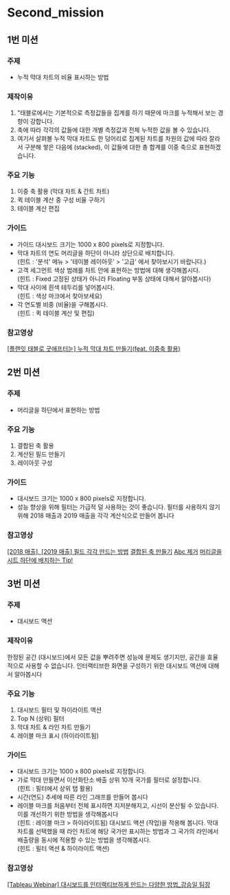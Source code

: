 # Second_mission

## 1번 미션 

### 주제

- 누적 막대 차트의 비율 표시하는 방법

### 제작이유

  1. "태블로에서는 기본적으로 측정값들을 집계를 하기 때문에 마크를 누적해서 보는 경향이 강합니다.
  2. 축에 따라 각각의 값들에 대한 개별 측정값과 전체 누적한 값을 볼 수 있습니다.
  3. 여기서 살펴볼 누적 막대 차트도 한 덩어리로 집계된 차트를 차원의 값에 따라 잘라서 구분해 쌓은 다음에 (stacked), 이 값들에 대한 총 합계를 이중 축으로 표현하겠습니다.
  
### 주요 기능

  1. 이중 축 활용 (막대 차트 & 간트 차트)
  2. 퀵 테이블 계산 중 구성 비율 구하기
  3. 테이블 계산 편집
  
### 가이드

- 가이드	대시보드 크기는 1000 x 800 pixels로 지정합니다.
- 막대 차트의 연도 머리글을 하단이 아니라 상단으로 배치합니다.<br>
(힌트 : '분석' 메뉴 > '테이블 레이아웃' > '고급' 에서 찾아보시기 바랍니다.)
- 고객 세그먼트 색상 범례를 차트 안에 표현하는 방법에 대해 생각해봅시다.<br>
(힌트 : Fixed 고정된 상태가 아니라 Floating 부동 상태에 대해서 알아봅시다)
- 막대 사이에 흰색 테두리를 넣어봅시다.<br>
(힌트 : 색상 마크에서 찾아보세요)
- 각 연도별 비중 (비율)을 구해봅시다. <br>
(힌트 : 퀵 테이블 계산 및 편집)

### 참고영상

[[플랜잇 태블로 굿애프터눈] 누적 막대 차트 만들기(feat. 이중축 활용)](https://youtu.be/kGmZ2mWP7r8)


## 2번 미션 

### 주제

- 머리글을 하단에서 표현하는 방법

### 주요 기능

  1. 결합된 축 활용
  2. 계산된 필드 만들기
  3. 레이아웃 구성
  
### 가이드

- 대시보드 크기는 1000 x 800 pixels로 지정합니다.
- 성능 향상을 위해 필터는 가급적 덜 사용하는 것이 좋습니다. 필터를 사용하지 않기 위해 2018 매출과 2019 매출을 각각 계산식으로 만들어 봅니다

### 참고영상

[[2018 매출], [2019 매출] 필드 각각 만드는 방법](https://youtu.be/BrbnShMgdbQ)
[결합된 축 만들기](https://youtu.be/CNXG9bIucH0)
[Abc 제거](https://youtu.be/_igrcv_1vaI)
[머리글을 시트 하단에 배치하는 Tip!](https://youtu.be/1GozDHpGmAk)

## 3번 미션 

### 주제

- 대시보드 액션

### 제작이유

 한정된 공간 (대시보드)에서 모든 값을 뿌려주면 성능에 문제도 생기지만, 공간을 효율적으로 사용할 수 없습니다. 인터랙티브한 화면을 구성하기 위한 대시보드 액션에 대해서 알아봅시다

### 주요 기능
  1. 대시보드 필터 및 하이라이트 액션 
  2. Top N (상위) 필터 
  3. 막대 차트 & 라인 차트 만들기
  4. 레이블 마크 표시 (하이라이트됨)
  
### 가이드

- 대시보드 크기는 1000 x 800 pixels로 지정합니다.
- 가로 막대 만들면서 이산화탄소 배출 상위 10개 국가를 필터로 설정합니다. <br>
(힌트 : 필터에서 상위 탭 활용)
- 시간(연도) 추세에 따른 라인 그래프를 만들어 봅시다
- 레이블 마크를 처음부터 전체 표시하면 지저분해지고, 시선이 분산될 수 있습니다. 이를 개선하기 위한 방법을 생각해봅시다 <br>
(힌트 : 레이블 마크 > 하이라이트됨)
 대시보드 액션 (작업)을 적용해 봅니다. 막대차트를 선택했을 때 라인 차트에 해당 국가만 표시하는 방법과 그 국가의 라인에서 배출량을 동시에 적용할 수 있는 방법을 생각해봅시다.<br>
 (힌트 : 필터 액션 & 하이라이트 액션)

### 참고영상

[[Tableau Webinar] 대시보드를 인터랙티브하게 만드는 다양한 방법_강승일 팀장](https://youtu.be/qAwFNPvYYec)
